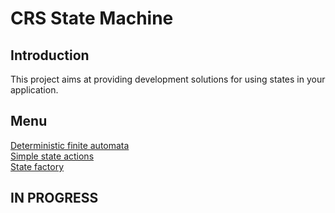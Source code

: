 # CRS State Machine

## Introduction

This project aims at providing development solutions for using states in your application.

## Menu

<a target="_blank" href="https://github.com/caperaven/crs-state-machine/blob/master/documents/usage/deterministric-finate-automata.md">Deterministic finite automata</a>  
<a target="_blank" href="https://github.com/caperaven/crs-state-machine/blob/master/documents/usage/simple-state-actions.md">Simple state actions</a>    
<a target="_blank" href="https://github.com/caperaven/crs-state-machine/blob/master/documents/usage/state-factory.md">State factory</a>    

## IN PROGRESS
